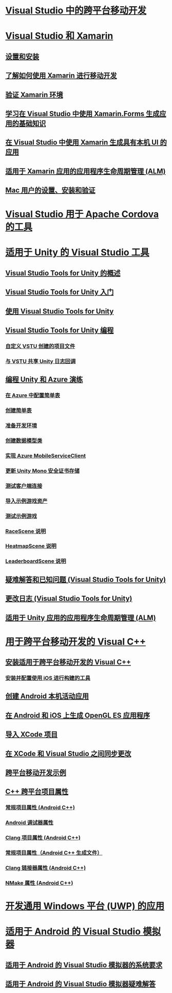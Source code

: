 # [Visual Studio 中的跨平台移动开发](cross-platform-mobile-development-in-visual-studio.md)
# [Visual Studio 和 Xamarin](visual-studio-and-xamarin.md)
## [设置和安装](setup-and-install.md)
## [了解如何使用 Xamarin 进行移动开发](learn-about-mobile-development-with-xamarin.md)
## [验证 Xamarin 环境](verify-your-xamarin-environment.md)
## [学习在 Visual Studio 中使用 Xamarin.Forms 生成应用的基础知识](learn-app-building-basics-with-xamarin-forms-in-visual-studio.md)
## [在 Visual Studio 中使用 Xamarin 生成具有本机 UI 的应用](build-apps-with-native-ui-using-xamarin-in-visual-studio.md)
## [适用于 Xamarin 应用的应用程序生命周期管理 (ALM)](application-lifecycle-management-alm-with-xamarin-apps.md)
## [Mac 用户的设置、安装和验证](setup-install-and-verifications-for-mac-users.md)
# [Visual Studio 用于 Apache Cordova 的工具](visual-studio-tools-for-apache-cordova.md)
# [适用于 Unity 的 Visual Studio 工具](visual-studio-tools-for-unity.md)
## [Visual Studio Tools for Unity 的概述](overview-of-visual-studio-tools-for-unity.md)
## [Visual Studio Tools for Unity 入门](getting-started-with-visual-studio-tools-for-unity.md)
## [使用 Visual Studio Tools for Unity](using-visual-studio-tools-for-unity.md)
## [Visual Studio Tools for Unity 编程](programming-visual-studio-tools-for-unity.md)
### [自定义 VSTU 创建的项目文件](customize-project-files-created-by-vstu.md)
### [与 VSTU 共享 Unity 日志回调](share-the-unity-log-callback-with-vstu.md)
## [编程 Unity 和 Azure 演练](visual-studio-tools-for-unity-azure.md)
### [在 Azure 中配置简单表](visual-studio-tools-for-unity-azure-configure.md)
### [创建简单表](visual-studio-tools-for-unity-azure-setup.md)
### [准备开发环境](visual-studio-tools-for-unity-azure-prepare.md)
### [创建数据模型类](visual-studio-tools-for-unity-azure-data.md)
### [实现 Azure MobileServiceClient](visual-studio-tools-for-unity-azure-mobile-client.md)
### [更新 Unity Mono 安全证书存储](visual-studio-tools-for-unity-azure-security.md)
### [测试客户端连接](visual-studio-tools-for-unity-azure-connection.md)
### [导入示例游戏资产](visual-studio-tools-for-unity-azure-game-assets.md)
### [测试示例游戏](visual-studio-tools-for-unity-azure-game.md)
### [RaceScene 说明](visual-studio-tools-for-unity-azure-racescene.md)
### [HeatmapScene 说明](visual-studio-tools-for-unity-azure-heatmapscene.md)
### [LeaderboardScene 说明](visual-studio-tools-for-unity-azure-leaderboardscene.md)
## [疑难解答和已知问题 (Visual Studio Tools for Unity)](troubleshooting-and-known-issues-visual-studio-tools-for-unity.md)
## [更改日志 (Visual Studio Tools for Unity)](change-log-visual-studio-tools-for-unity.md)
## [适用于 Unity 应用的应用程序生命周期管理 (ALM)](application-lifecycle-management-alm-with-unity-apps.md)
# [用于跨平台移动开发的 Visual C++](visual-cpp-for-cross-platform-mobile-development.md)
## [安装适用于跨平台移动开发的 Visual C++](install-visual-cpp-for-cross-platform-mobile-development.md)
### [安装并配置使用 iOS 进行构建的工具](install-and-configure-tools-to-build-using-ios.md)
## [创建 Android 本机活动应用](create-an-android-native-activity-app.md)
## [在 Android 和 iOS 上生成 OpenGL ES 应用程序](build-an-opengl-es-application-on-android-and-ios.md)
## [导入 XCode 项目](import-an-xcode-project.md)
## [在 XCode 和 Visual Studio 之间同步更改](sync-changes-between-xcode-and-visual-studio.md)
## [跨平台移动开发示例](cross-platform-mobile-development-examples.md)
## [C++ 跨平台项目属性](cross-platform-prop-pages.md)
### [常规项目属性 (Android C++)](general-android-prop-page.md)
### [Android 调试器属性](android-debugger-prop-page.md)
### [Clang 项目属性 (Android C++)](clang-android-prop-page.md)
### [常规项目属性（Android C++ 生成文件）](general-makefile-android-prop-page.md)
### [Clang 链接器属性 (Android C++)](clanglink-prop-page.md)
### [NMake 属性 (Android C++)](nmake-android-prop-page.md)
# [开发通用 Windows 平台 (UWP) 的应用](develop-apps-for-the-universal-windows-platform-uwp.md)
# [适用于 Android 的 Visual Studio 模拟器](visual-studio-emulator-for-android.md)
## [适用于 Android 的 Visual Studio 模拟器的系统要求](system-requirements-for-the-visual-studio-emulator-for-android.md)
## [适用于 Android 的 Visual Studio 模拟器疑难解答](troubleshooting-the-visual-studio-emulator-for-android.md)
